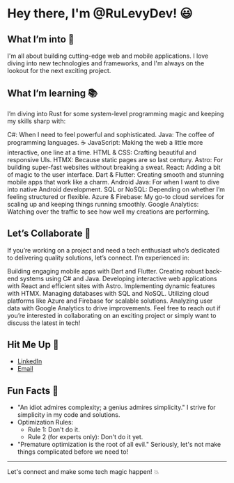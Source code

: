# Hey there, I'm @RuLevyDev! 😃

## What I’m into 🚀
I'm all about building cutting-edge web and mobile applications. I love diving into new technologies and frameworks, and I'm always on the lookout for the next exciting project.

## What I’m learning 📚
I’m diving into Rust for some system-level programming magic and keeping my skills sharp with:

C#: When I need to feel powerful and sophisticated.
Java: The coffee of programming languages. ☕
JavaScript: Making the web a little more interactive, one line at a time.
HTML & CSS: Crafting beautiful and responsive UIs.
HTMX: Because static pages are so last century.
Astro: For building super-fast websites without breaking a sweat.
React: Adding a bit of magic to the user interface.
Dart & Flutter: Creating smooth and stunning mobile apps that work like a charm.
Android Java: For when I want to dive into native Android development.
SQL or NoSQL: Depending on whether I’m feeling structured or flexible.
Azure & Firebase: My go-to cloud services for scaling up and keeping things running smoothly.
Google Analytics: Watching over the traffic to see how well my creations are performing.

## Let’s Collaborate 🤝
If you’re working on a project and need a tech enthusiast who’s dedicated to delivering quality solutions, let’s connect. I’m experienced in:

Building engaging mobile apps with Dart and Flutter.
Creating robust back-end systems using C# and Java.
Developing interactive web applications with React and efficient sites with Astro.
Implementing dynamic features with HTMX.
Managing databases with SQL and NoSQL.
Utilizing cloud platforms like Azure and Firebase for scalable solutions.
Analyzing user data with Google Analytics to drive improvements.
Feel free to reach out if you’re interested in collaborating on an exciting project or simply want to discuss the latest in tech!

## Hit Me Up 📧
- [LinkedIn](https://linkedin.com/in/ruben-orero-levy)
- [Email](mailto:rulevydeveloper@gmail.com)
  
## Fun Facts 🎉
- "An idiot admires complexity; a genius admires simplicity." I strive for simplicity in my code and solutions.
- Optimization Rules:
  - Rule 1: Don't do it.
  - Rule 2 (for experts only): Don't do it yet.
- "Premature optimization is the root of all evil." Seriously, let's not make things complicated before we need to!

---

Let's connect and make some tech magic happen! 💥
<!---
RuLevyDev/RuLevyDev is a ✨ special ✨ repository because its `README.md` (this file) appears on your GitHub profile.
You can click the Preview link to take a look at your changes.
--->
